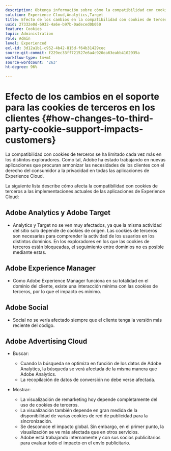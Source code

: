 ```yaml
---
description: Obtenga información sobre cómo la compatibilidad con cookies de terceros se ha limitado cada vez más en los distintos exploradores.
solution: Experience Cloud,Analytics,Target
title: Efecto de los cambios en la compatibilidad con cookies de terceros en los clientes
uuid: 27332e0d-6932-4a6e-b97b-0adeced0b050
feature: Cookies
topic: Administration
role: Admin
level: Experienced
exl-id: 3d12a1b1-c952-4b42-815d-f64b31429cec
source-git-commit: f229ec33ff721527e6a4c920ea63eabb4102935a
workflow-type: tm+mt
source-wordcount: '263'
ht-degree: 96%

---
```


# Efecto de los cambios en el soporte para las cookies de terceros en los clientes {#how-changes-to-third-party-cookie-support-impacts-customers}

La compatibilidad con cookies de terceros se ha limitado cada vez más en los distintos exploradores. Como tal, Adobe ha estado trabajando en nuevas aplicaciones que procuran armonizar las necesidades de los clientes con el derecho del consumidor a la privacidad en todas las aplicaciones de Experience Cloud.

La siguiente lista describe cómo afecta la compatibilidad con cookies de terceros a las implementaciones actuales de las aplicaciones de Experience Cloud:

## Adobe Analytics y Adobe Target

* Analytics y Target no se ven muy afectados, ya que la misma actividad del sitio solo depende de cookies de origen. Las cookies de terceros son necesarias para comprender la actividad de los usuarios en los distintos dominios. En los exploradores en los que las cookies de terceros están bloqueadas, el seguimiento entre dominios no es posible mediante estas.

## Adobe Experience Manager

* Como Adobe Experience Manager funciona en su totalidad en el dominio del cliente, existe una interacción mínima con las cookies de terceros, por lo que el impacto es mínimo.

## Adobe Social

* Social no se vería afectado siempre que el cliente tenga la versión más reciente del código.

## Adobe Advertising Cloud

* Buscar:

   * Cuando la búsqueda se optimiza en función de los datos de Adobe Analytics, la búsqueda se verá afectada de la misma manera que Adobe Analytics.
   * La recopilación de datos de conversión no debe verse afectada.

* Mostrar:

   * La visualización de remarketing hoy depende completamente del uso de cookies de terceros.
   * La visualización también depende en gran medida de la disponibilidad de varias cookies de red de publicidad para la sincronización.
   * Se desconoce el impacto global. Sin embargo, en el primer punto, la visualización se ve más afectada que en otros servicios.
   * Adobe está trabajando internamente y con sus socios publicitarios para evaluar todo el impacto en el envío publicitario.
